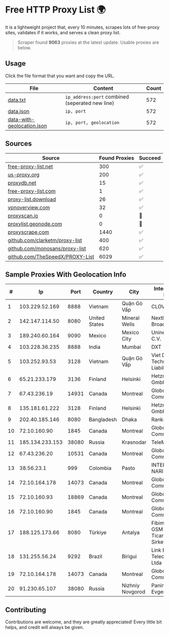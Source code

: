 
# Free HTTP Proxy List 🌍

It is a lightweight project that, every 10 minutes, scrapes lots of free-proxy sites, validates if it works, and serves a clean proxy list.


> Scraper found **9063** proxies at the latest update. Usable proxies are below.

## Usage

Click the file format that you want and copy the URL.


|File|Content|Count|
|----|-------|-----|
|[data.txt](https://raw.githubusercontent.com/themiralay/Proxy-List-World/master/data.txt)|`ip_address:port` combined (seperated new line)|572|
|[data.json](https://raw.githubusercontent.com/themiralay/Proxy-List-World/master/data.json)|`ip, port`|572|
|[data-with-geolocation.json](https://raw.githubusercontent.com/themiralay/Proxy-List-World/master/data-with-geolocation.json)|`ip, port, geolocation`|572|

## Sources

|Source|Found Proxies|Succeed|
|------|-------------|-------|
|[free-proxy-list.net](https://free-proxy-list.net)|300|✅|
|[us-proxy.org](https://www.us-proxy.org)|200|✅|
|[proxydb.net](http://proxydb.net)|15|✅|
|[free-proxy-list.com](https://free-proxy-list.com/?page=&port=&type%5B%5D=http&type%5B%5D=https&up_time=0&search=Search)|1|✅|
|[proxy-list.download](https://www.proxy-list.download/HTTP)|26|✅|
|[vpnoverview.com](https://vpnoverview.com/privacy/anonymous-browsing/free-proxy-servers)|32|✅|
|[proxyscan.io](https://www.proxyscan.io)|0|🚫|
|[proxylist.geonode.com](https://proxylist.geonode.com/api/proxy-list?limit=300&page=1&sort_by=lastChecked&sort_type=desc&protocols=http,https)|0|🚫|
|[proxyscrape.com](https://api.proxyscrape.com/v2/?request=displayproxies&protocol=http&timeout=10000&country=all&ssl=all&anonymity=all)|1440|✅|
|[github.com/clarketm/proxy-list](https://raw.githubusercontent.com/clarketm/proxy-list/master/proxy-list-raw.txt)|400|✅|
|[github.com/monosans/proxy-list](https://raw.githubusercontent.com/monosans/proxy-list/main/proxies/http.txt)|620|✅|
|[github.com/TheSpeedX/PROXY-List](https://raw.githubusercontent.com/TheSpeedX/PROXY-List/master/http.txt)|6029|✅|


## Sample Proxies With Geolocation Info

|#|Ip|Port|Country|City|Internet Service Provider|
|-|--|----|-------|----|-------------------------|
|1|103.229.52.169|8888|Vietnam|Quận Gò Vấp|CLOVIET|
|2|142.147.114.50|8080|United States|Mineral Wells|Nextlink Broadband|
|3|189.240.60.164|9090|Mexico|Mexico City|Uninet S.A. de C.V.|
|4|103.228.36.235|8888|India|Mumbai|DXT|
|5|103.252.93.53|3128|Vietnam|Quận Gò Vấp|Viet Digital Technology Liability Company|
|6|65.21.233.179|3136|Finland|Helsinki|Hetzner Online GmbH|
|7|67.43.236.19|14931|Canada|Montreal|GloboTech Communications|
|8|135.181.61.222|3128|Finland|Helsinki|Hetzner Online GmbH|
|9|202.40.185.146|8080|Bangladesh|Dhaka|Ranks ITT|
|10|72.10.160.90|1845|Canada|Montreal|GloboTech Communications|
|11|185.134.233.153|38080|Russia|Krasnodar|TeleMaks Ltd|
|12|67.43.236.20|10531|Canada|Montreal|GloboTech Communications|
|13|38.56.23.1|999|Colombia|Pasto|INTERCOMM DE NARIÑO SAS|
|14|72.10.164.178|14073|Canada|Montreal|GloboTech Communications|
|15|72.10.160.93|18869|Canada|Montreal|GloboTech Communications|
|16|72.10.160.90|1845|Canada|Montreal|GloboTech Communications|
|17|188.125.173.66|8080|Türkiye|Antalya|Fibim Fibernet GSM Sanayi VE Ticaret Anonim Sirketi|
|18|131.255.56.24|9292|Brazil|Birigui|Link Brasil Telecomunicacoes Ltda|
|19|72.10.164.178|14073|Canada|Montreal|GloboTech Communications|
|20|91.230.65.107|38080|Russia|Nizhniy Novgorod|Panin Kirill Evgenyevich|



## Contributing

Contributions are welcome, and they are greatly appreciated! Every
little bit helps, and credit will always be given.

